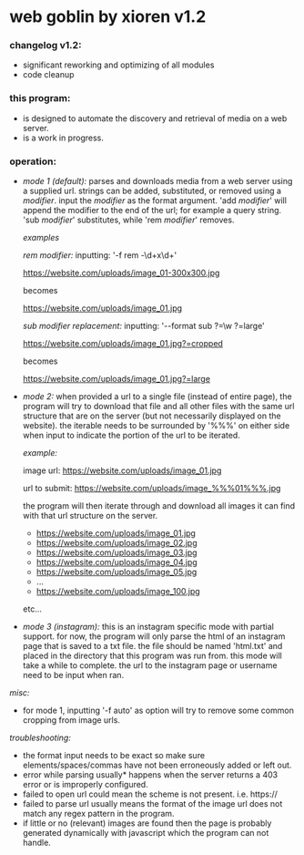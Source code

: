 # web goblin by xioren v1.2


### changelog v1.2:
  + significant reworking and optimizing of all modules
  + code cleanup

### this program:
  + is designed to automate the discovery and retrieval of media on a web server.
  + is a work in progress.

### operation:

+ *mode 1 (default):* parses and downloads media from a web server using a supplied url. strings can be added, substituted, or removed using a _modifier_. input the _modifier_ as the format argument. 'add _modifier_' will append the modifier to the end of the url; for example a query string. 'sub _modifier_' substitutes, while 'rem _modifier_' removes.

    *examples*

    *rem _modifier_:*
    inputting: '-f rem -\d+x\d+'

    https://website.com/uploads/image_01-300x300.jpg

    becomes

    https://website.com/uploads/image_01.jpg

    *sub _modifier_ _replacement_:*
    inputting: '--format sub \?=\w ?=large'

    https://website.com/uploads/image_01.jpg?=cropped

    becomes

    https://website.com/uploads/image_01.jpg?=large

+ *mode 2:* when provided a url to a single file (instead of entire page), the program will try to download that file and all other files with the same url structure that are on the server (but not necessarily displayed on the website). the iterable needs to be surrounded by '%%%' on either side when input to indicate the portion of the url to be iterated.

    *example:*

    image url: https://website.com/uploads/image_01.jpg

    url to submit: https://website.com/uploads/image_%%%01%%%.jpg

    the program will then iterate through and download all images it can find with that url structure on the server.

    * https://website.com/uploads/image_01.jpg
    * https://website.com/uploads/image_02.jpg
    * https://website.com/uploads/image_03.jpg
    * https://website.com/uploads/image_04.jpg
    * https://website.com/uploads/image_05.jpg
    * ...
    * https://website.com/uploads/image_100.jpg

    etc...

+ *mode 3 (instagram):* this is an instagram specific mode with partial support. for now, the program will only parse the html of an instagram page that is saved to a txt file. the file should be named 'html.txt' and placed in the directory that this program was run from. this mode will take a while to complete. the url to the instagram page or username need to be input when ran.

*misc:*
  + for mode 1, inputting '-f auto' as option will try to remove some common cropping from image urls.

*troubleshooting:*
  + the format input needs to be exact so make sure elements/spaces/commas have not been erroneously added or left out.
  + error while parsing usually* happens when the server returns a 403 error or is improperly configured.
  + failed to open url could mean the scheme is not present. i.e. https://
  + failed to parse url usually means the format of the image url does not match any regex pattern in the program.
  + if little or no (relevant) images are found then the page is probably generated dynamically with javascript which the program can not handle.

